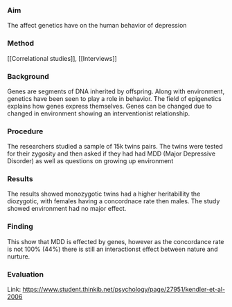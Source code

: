 ### Aim
The affect genetics have on the human behavior of depression

### Method
[[Correlational studies]], [[Interviews]]

### Background 
Genes are segments of DNA inherited by offspring. Along with environment, genetics have been seen to play a role in behavior. The field of epigenetics explains how genes express themselves. Genes can be changed due to changed in environment showing an interventionist relationship.

### Procedure 
The researchers studied a sample of 15k twins pairs. The twins were tested for their zygosity and then asked if they had had MDD (Major Depressive Disorder) as well as questions on growing up environment 

### Results 
The results showed monozygotic twins had a higher heritabillity the diozygotic, with females having a concordnace rate then males. The study showed environment had no major effect.

### Finding 
This show that MDD is effected by genes, however as the concordance rate is not 100% (44%) there is still an interactionst effect between nature and nurture. 

### Evaluation 

Link: https://www.student.thinkib.net/psychology/page/27951/kendler-et-al-2006
 